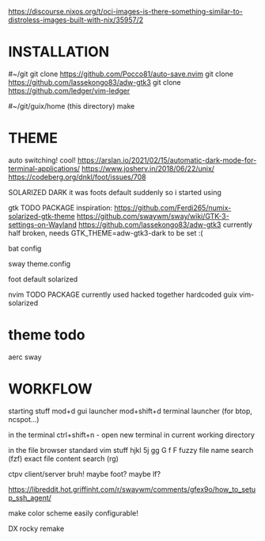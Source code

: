 https://discourse.nixos.org/t/oci-images-is-there-something-similar-to-distroless-images-built-with-nix/35957/2



# INSTALLATION
#~/git
git clone https://github.com/Pocco81/auto-save.nvim
git clone https://github.com/lassekongo83/adw-gtk3
git clone https://github.com/ledger/vim-ledger

#~/git/guix/home (this directory)
make

# THEME
auto switching! cool!
https://arslan.io/2021/02/15/automatic-dark-mode-for-terminal-applications/
https://www.josherv.in/2018/06/22/unix/
https://codeberg.org/dnkl/foot/issues/708

SOLARIZED DARK
it was foots default suddenly so i started using

gtk TODO PACKAGE
inspiration: https://github.com/Ferdi265/numix-solarized-gtk-theme
https://github.com/swaywm/sway/wiki/GTK-3-settings-on-Wayland
https://github.com/lassekongo83/adw-gtk3
currently half broken, needs GTK_THEME=adw-gtk3-dark to be set :(

bat config

sway theme.config

foot default solarized

nvim TODO PACKAGE
currently used hacked together hardcoded guix vim-solarized

# theme todo
aerc
sway

# WORKFLOW
starting stuff
mod+d gui launcher
mod+shift+d terminal launcher (for btop, ncspot...)

in the terminal
ctrl+shift+n - open new terminal in current working directory

in the file browser
standard vim stuff
    hjkl 5j
    gg G
    f
F fuzzy file name search (fzf)
<c-f> exact file content search (rg)


ctpv client/server bruh!
maybe foot?
maybe lf?



https://libreddit.hot.griffinht.com/r/swaywm/comments/gfex9o/how_to_setup_ssh_agent/

make color scheme easily configurable!




DX
rocky remake

